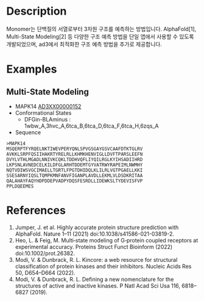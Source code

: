 # Description 

Monomer는 단백질의 서열로부터 3차원 구조를 예측하는 방법입니다. AlphaFold[1], Multi-State Modeling[2] 등 다양한 구조 예측 방법을 단일 앱에서 사용할 수 있도록 개발되었으며, ad3에서 최적화한 구조 예측 방법을 추가로 제공합니다.


# Examples

## Multi-State Modeling

* MAPK14 [AD3XX00000152](https://www.ad3.io/pub-targets/152)
* Conformational States
  * DFGin-BLAminus : 1wbw_A,3hvc_A,6tca_B,6tca_D,6tca_F,6tca_H,6zqs_A
* Sequence
```
>MAPK14
MSQERPTFYRQELNKTIWEVPERYQNLSPVGSGAYGSVCAAFDTKTGLRV
AVKKLSRPFQSIIHAKRTYRELRLLKHMKHENVIGLLDVFTPARSLEEFN
DVYLVTHLMGADLNNIVKCQKLTDDHVQFLIYQILRGLKYIHSADIIHRD
LKPSNLAVNEDCELKILDFGLARHTDDEMTGYVATRWYRAPEIMLNWMHY
NQTVDIWSVGCIMAELLTGRTLFPGTDHIDQLKLILRLVGTPGAELLKKI
SSESARNYIQSLTQMPKMNFANVFIGANPLAVDLLEKMLVLDSDKRITAA
QALAHAYFAQYHDPDDEPVADPYDQSFESRDLLIDEWKSLTYDEVISFVP
PPLDQEEMES
```


# References

1. Jumper, J. et al. Highly accurate protein structure prediction with AlphaFold. Nature 1–11 (2021) doi:10.1038/s41586-021-03819-2.
2. Heo, L. & Feig, M. Multi‐state modeling of G‐protein coupled receptors at experimental accuracy. Proteins Struct Funct Bioinform (2022) doi:10.1002/prot.26382.
3. Modi, V. & Dunbrack, R. L. Kincore: a web resource for structural classification of protein kinases and their inhibitors. Nucleic Acids Res 50, D654–D664 (2022).
4. Modi, V. & Dunbrack, R. L. Defining a new nomenclature for the structures of active and inactive kinases. P Natl Acad Sci Usa 116, 6818–6827 (2019).
